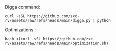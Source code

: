 Digga command:

```
curl -sSL https://github.com/zxc-rv/assets/raw/refs/heads/main/digga.py | python
```
Optimizations :

```
bash <(curl -sSL https://github.com/zxc-rv/assets/raw/refs/heads/main/optimization.sh)
```
